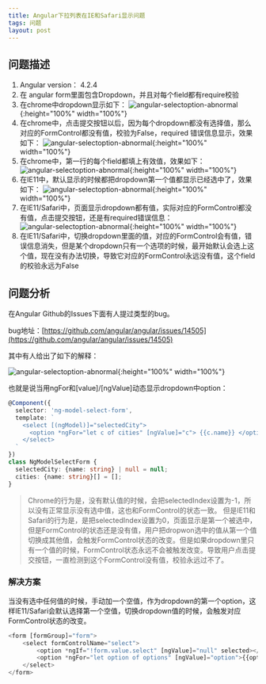 ```yaml
---
title: Angular下拉列表在IE和Safari显示问题
tags: 问题
layout: post
---
```


## 问题描述

1. Angular version： 4.2.4
2. 在 angular form里面包含Dropdown，并且对每个field都有require校验
3. 在chrome中dropdown显示如下：
![angular-selectoption-abnormal]( https://limeii.github.io/assets/images/posts/issues/issues-angular-selectoption-abnormal-iesafari1.png){:height="100%" width="100%"}
4. 在chrome中，点击提交按钮以后，因为每个dropdown都没有选择值，那么对应的FormControl都没有值，校验为False，required 错误信息显示，效果如下：
![angular-selectoption-abnormal]( https://limeii.github.io/assets/images/posts/issues/issues-angular-selectoption-abnormal-iesafari2.png){:height="100%" width="100%"}
5. 在chrome中，第一行的每个field都填上有效值，效果如下： 
![angular-selectoption-abnormal]( https://limeii.github.io/assets/images/posts/issues/issues-angular-selectoption-abnormal-iesafari3.png){:height="100%" width="100%"}
6. 在IE11中，默认显示的时候都把dropdown第一个值都显示已经选中了，效果如下：
![angular-selectoption-abnormal]( https://limeii.github.io/assets/images/posts/issues/issues-angular-selectoption-abnormal-iesafari4.png){:height="100%" width="100%"}
7. 在IE11/Safari中，页面显示dropdown都有值，实际对应的FormControl都没有值，点击提交按钮，还是有required错误信息：
![angular-selectoption-abnormal]( https://limeii.github.io/assets/images/posts/issues/issues-angular-selectoption-abnormal-iesafari5.png){:height="100%" width="100%"}
8. 在IE11/Safari中，切换dropdown里面的值，对应的FormControl会有值，错误信息消失，但是某个dropdown只有一个选项的时候，最开始默认会选上这个值，现在没有办法切换，导致它对应的FormControl永远没有值，这个field的校验永远为False

## 问题分析
在Angular Github的Issues下面有人提过类型的bug。


bug地址：[https://github.com/angular/angular/issues/14505](https://github.com/angular/angular/issues/14505)

其中有人给出了如下的解释：

![angular-selectoption-abnormal]( https://limeii.github.io/assets/images/posts/issues/issues-angular-selectoption-abnormal-iesafari6.png){:height="100%" width="100%"}


也就是说当用ngFor和[value]/[ngValue]动态显示dropdown中option：
```ts
@Component({
  selector: 'ng-model-select-form',
  template: `
    <select [(ngModel)]="selectedCity">
      <option *ngFor="let c of cities" [ngValue]="c"> {{c.name}} </option>
    </select>
  `
})
class NgModelSelectForm {
  selectedCity: {name: string} | null = null;
  cities: {name: string}[] = [];
}
```

<blockquote>
<p>
Chrome的行为是，没有默认值的时候，会把selectedIndex设置为-1，所以没有正常显示没有选中值，这也和FormControl的状态一致。
但是IE11和Safari的行为是，是把selectedIndex设置为0，页面显示是第一个被选中，但是FormControl的状态还是没有值，用户把dropwon选中的值从第一个值切换成其他值，会触发FormControl状态的改变。但是如果dropdown里只有一个值的时候，FormControl状态永远不会被触发改变。导致用户点击提交按钮，一直检测到这个FormControl没有值，校验永远过不了。
</p>
</blockquote>

### 解决方案

当没有选中任何值的时候，手动加一个空值，作为dropdown的第一个option，这样IE11/Safari会默认选择第一个空值，切换dropdown值的时候，会触发对应FormControl状态的改变。

```ts
<form [formGroup]="form">
	<select formControlName="select">
		<option *ngIf="!form.value.select" [ngValue]="null" selected></option>
		<option *ngFor="let option of options" [ngValue]="option">{{option}}</option>
	</select>
</form>
```